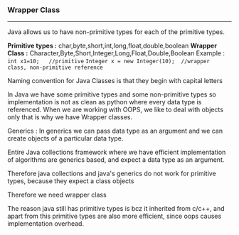 ### **Wrapper Class**
---

Java allows us to have non-primitive types for each of the primitive types. 

**Primitive types :** char,byte,short,int,long,float,double,boolean
**Wrapper Class :** Character,Byte,Short,Integer,Long,Float,Double,Boolean
Example :
`int x1=10;   //primitive`
`Integer x = new Integer(10);  //wrapper class, non-primitive reference`

Naming convention for Java Classes is that they begin with capital letters

In Java we have some primitive types and some non-primitive types so implementation is not as clean as python where every data type is referenced. When we are working with OOPS, we like to deal with objects only that is why we have Wrapper classes.

Generics : In generics we can pass data type as an argument and we can create objects of a particular data type.

Entire Java collections framework where we have efficient implementation of algorithms are generics based, and expect a data type as an argument.

Therefore java collections and java's generics do not work for primitive types, because they expect a class objects

Therefore we need wrapper class

The reason java still has primitive types is bcz it inherited from c/c++, and apart from this primitive types are also more efficient, since oops causes implementation overhead.